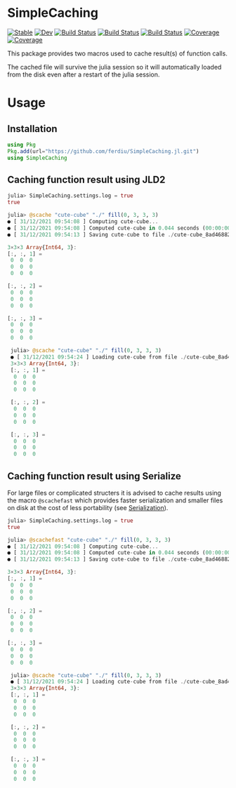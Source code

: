 # SimpleCaching

[![Stable](https://img.shields.io/badge/docs-stable-blue.svg)](https://ferdiu.github.io/SimpleCaching.jl/stable)
[![Dev](https://img.shields.io/badge/docs-dev-blue.svg)](https://ferdiu.github.io/SimpleCaching.jl/dev)
[![Build Status](https://travis-ci.com/ferdiu/SimpleCaching.jl.svg?branch=main)](https://travis-ci.com/ferdiu/SimpleCaching.jl)
[![Build Status](https://ci.appveyor.com/api/projects/status/github/ferdiu/SimpleCaching.jl?svg=true)](https://ci.appveyor.com/project/ferdiu/SimpleCaching-jl)
[![Build Status](https://api.cirrus-ci.com/github/ferdiu/SimpleCaching.jl.svg)](https://cirrus-ci.com/github/ferdiu/SimpleCaching.jl)
[![Coverage](https://codecov.io/gh/ferdiu/SimpleCaching.jl/branch/main/graph/badge.svg)](https://codecov.io/gh/ferdiu/SimpleCaching.jl)
[![Coverage](https://coveralls.io/repos/github/ferdiu/SimpleCaching.jl/badge.svg?branch=main)](https://coveralls.io/github/ferdiu/SimpleCaching.jl?branch=main)

This package provides two macros used to cache result(s) of function calls.

The cached file will survive the julia session so it will automatically loaded from the disk even after a restart of the julia session.

# Usage

## Installation

```Julia
using Pkg
Pkg.add(url="https://github.com/ferdiu/SimpleCaching.jl.git")
using SimpleCaching
```

## Caching function result using JLD2

```Julia
julia> SimpleCaching.settings.log = true
true

julia> @scache "cute-cube" "./" fill(0, 3, 3, 3)
● [ 31/12/2021 09:54:08 ] Computing cute-cube...
● [ 31/12/2021 09:54:08 ] Computed cute-cube in 0.044 seconds (00:00:00)
● [ 31/12/2021 09:54:13 ] Saving cute-cube to file ./cute-cube_8ad46882688c6820fc0b59db89cfe7f6ca494e3045d7ece8acba1027c4c03c45.jld[.tmp]...

3×3×3 Array{Int64, 3}:
[:, :, 1] =
 0  0  0
 0  0  0
 0  0  0

[:, :, 2] =
 0  0  0
 0  0  0
 0  0  0

[:, :, 3] =
 0  0  0
 0  0  0
 0  0  0

 julia> @scache "cute-cube" "./" fill(0, 3, 3, 3)
 ● [ 31/12/2021 09:54:24 ] Loading cute-cube from file ./cute-cube_8ad46882688c6820fc0b59db89cfe7f6ca494e3045d7ece8acba1027c4c03c45.jld...
 3×3×3 Array{Int64, 3}:
 [:, :, 1] =
  0  0  0
  0  0  0
  0  0  0

 [:, :, 2] =
  0  0  0
  0  0  0
  0  0  0

 [:, :, 3] =
  0  0  0
  0  0  0
  0  0  0
```

## Caching function result using Serialize

For large files or complicated structers it is advised to cache results using the macro `@scachefast` which provides faster serialization and smaller files on disk at the cost of less portability (see [Serialization](https://docs.julialang.org/en/v1/stdlib/Serialization/)).

```Julia
julia> SimpleCaching.settings.log = true
true

julia> @scachefast "cute-cube" "./" fill(0, 3, 3, 3)
● [ 31/12/2021 09:54:08 ] Computing cute-cube...
● [ 31/12/2021 09:54:08 ] Computed cute-cube in 0.044 seconds (00:00:00)
● [ 31/12/2021 09:54:13 ] Saving cute-cube to file ./cute-cube_8ad46882688c6820fc0b59db89cfe7f6ca494e3045d7ece8acba1027c4c03c45.jld[.tmp]...

3×3×3 Array{Int64, 3}:
[:, :, 1] =
 0  0  0
 0  0  0
 0  0  0

[:, :, 2] =
 0  0  0
 0  0  0
 0  0  0

[:, :, 3] =
 0  0  0
 0  0  0
 0  0  0

 julia> @scache "cute-cube" "./" fill(0, 3, 3, 3)
 ● [ 31/12/2021 09:54:24 ] Loading cute-cube from file ./cute-cube_8ad46882688c6820fc0b59db89cfe7f6ca494e3045d7ece8acba1027c4c03c45.jld...
 3×3×3 Array{Int64, 3}:
 [:, :, 1] =
  0  0  0
  0  0  0
  0  0  0

 [:, :, 2] =
  0  0  0
  0  0  0
  0  0  0

 [:, :, 3] =
  0  0  0
  0  0  0
  0  0  0
```
